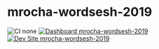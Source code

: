 # mrocha-wordsesh-2019

![CI none](https://img.shields.io/badge/ci-none-orange.svg)
[![Dashboard mrocha-wordsesh-2019](https://img.shields.io/badge/dashboard-mrocha_wordsesh_2019-yellow.svg)](https://dashboard.pantheon.io/sites/6b229def-09a5-4fd7-8bfd-e395e1d1553b#dev/code)
[![Dev Site mrocha-wordsesh-2019](https://img.shields.io/badge/site-mrocha_wordsesh_2019-blue.svg)](http://dev-mrocha-wordsesh-2019.pantheonsite.io/)
